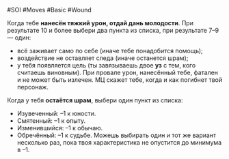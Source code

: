 #SOI #Moves #Basic #Wound 

Когда тебе **нанесён тяжкий урон, отдай дань молодости**. При результате 10 и более выбери два пункта из списка, при результате 7–9 — один: 
-  всё заживает само по себе (иначе тебе понадобится помощь); 
-  воздействие не оставляет следа (иначе останется шрам); 
-  у тебя появляется цель (ты завязываешь двое **уз** с тем, кого считаешь виновным). 
При провале урон, нанесённый тебе, фатален и не может быть излечен. МЦ скажет тебе, когда и как погибнет твой персонаж.

Когда у тебя **остаётся шрам**, выбери один пункт из списка: 
-  Изувеченный: –1 к юности. 
-  Смятенный: –1 к опыту. 
-  Изменившийся: –1 к обычаю. 
-  Обречённый: –1 к судьбе. 
Можешь выбирать один и тот же вариант несколько раз, пока твоя характеристика не опустится до минимума в –1.